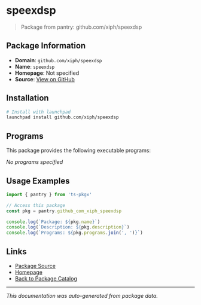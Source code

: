 # speexdsp

> Package from pantry: github.com/xiph/speexdsp

## Package Information

- **Domain**: `github.com/xiph/speexdsp`
- **Name**: `speexdsp`
- **Homepage**: Not specified
- **Source**: [View on GitHub](https://github.com/pkgxdev/pantry/tree/main/projects/github.com/xiph/speexdsp/package.yml)

## Installation

```bash
# Install with launchpad
launchpad install github.com/xiph/speexdsp
```

## Programs

This package provides the following executable programs:

*No programs specified*

## Usage Examples

```typescript
import { pantry } from 'ts-pkgx'

// Access this package
const pkg = pantry.github_com_xiph_speexdsp

console.log(`Package: ${pkg.name}`)
console.log(`Description: ${pkg.description}`)
console.log(`Programs: ${pkg.programs.join(', ')}`)
```

## Links

- [Package Source](https://github.com/pkgxdev/pantry/tree/main/projects/github.com/xiph/speexdsp/package.yml)
- [Homepage](#)
- [Back to Package Catalog](../package-catalog.md)

---

*This documentation was auto-generated from package data.*
